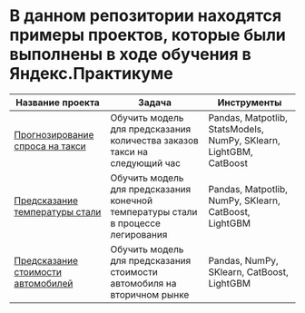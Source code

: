 # В данном репозитории находятся примеры проектов, которые были выполнены в ходе обучения в Яндекс.Практикуме

|Название проекта|Задача|Инструменты|
|----------------------|-----------------|---------------|
|[Прогнозирование спроса на такси](https://github.com/nikita-kryuchkovoy/DS_projects/tree/main/time_series)|Обучить модель для предсказания количества заказов такси на следующий час|Pandas, Matpotlib, StatsModels, NumPy, SKlearn, LightGBM, CatBoost|
|[Предсказание температуры стали](https://github.com/nikita-kryuchkovoy/DS_projects/tree/main/industry_project)|Обучить модель для предсказания конечной температуры стали в процессе легирования|Pandas, Matpotlib, NumPy, SKlearn, CatBoost, LightGBM|
|[Предсказание стоимости автомобилей](https://github.com/nikita-kryuchkovoy/DS_projects/tree/main/auto_price)|Обучить модель для предсказания стоимости автомобиля на вторичном рынке|Pandas, NumPy, SKlearn, CatBoost, LightGBM|
